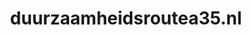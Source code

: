 ---
layout: post
title:  "duurzaamheidsroutea35.nl"
internal_url:  "/dutchgov/duurzaamheidsroutea35.nl.html"
categories: dutchgov
---
